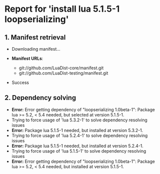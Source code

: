 # Report for 'install lua 5.1.5-1 loopserializing'


## 1. Manifest retrieval

- Downloading manifest...

- **Manifest URLs**:
    - git://github.com/LuaDist-core/manifest.git
    - git://github.com/LuaDist-testing/manifest.git
- Success

## 2. Dependency solving

- **Error:** Error getting dependency of "loopserializing 1.0beta-1": Package lua >= 5.2, < 5.4 needed, but selected at version 5.1.5-1.
- Trying to force usage of 'lua 5.3.2-1' to solve dependency resolving issues
- **Error:** Package lua 5.1.5-1 needed, but installed at version 5.3.2-1.
- Trying to force usage of 'lua 5.2.4-1' to solve dependency resolving issues
- **Error:** Package lua 5.1.5-1 needed, but installed at version 5.2.4-1.
- Trying to force usage of 'lua 5.1.5-1' to solve dependency resolving issues
- **Error:** Error getting dependency of "loopserializing 1.0beta-1": Package lua >= 5.2, < 5.4 needed, but installed at version 5.1.5-1.

